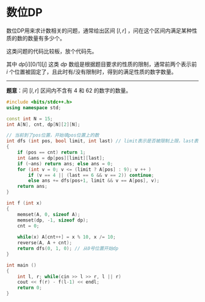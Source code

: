 # 数位DP

数位DP用来求计数相关的问题，通常给出区间 $[l, r]$ ，问在这个区间内满足某种性质的数的数量有多少个。

这类问题的代码比较板，放个代码先。

其中 $dp[i][0/1][j]$ 这类 $dp$ 数组是根据题目要求的性质的限制，通常前两个表示前 $i$ 个位置被固定了，且此时有/没有限制时，得到的满足性质的数字数量。

____

**题意**：问 $[l, r]$ 区间内不含有 $4$ 和 $62$ 的数字的数量。

```c++
#include <bits/stdc++.h>
using namespace std;

const int N = 15;
int A[N], cnt, dp[N][2][N];

// 当前到了pos位置，开始填pos位置上的数
int dfs (int pos, bool limit, int last) // limit表示是否被限制上限，last表示上一个数字
{
    if (pos == cnt) return 1;
    int &ans = dp[pos][limit][last];
    if (~ans) return ans; else ans = 0;
    for (int v = 0; v <= (limit ? A[pos] : 9); v ++ )
        if (v == 4 || (last == 6 && v == 2)) continue;
        else ans += dfs(pos+1, limit && v == A[pos], v);
    return ans;
}

int f (int x)
{
    memset(A, 0, sizeof A);
    memset(dp, -1, sizeof dp);
    cnt = 0;
    
    while(x) A[cnt++] = x % 10, x /= 10;
    reverse(A, A + cnt);
    return dfs(0, 1, 0); // 从0号位置开始dp
}

int main ()
{
    int l, r; while(cin >> l >> r, l || r)
    cout << f(r) - f(l-1) << endl;
    return 0;
}
```

